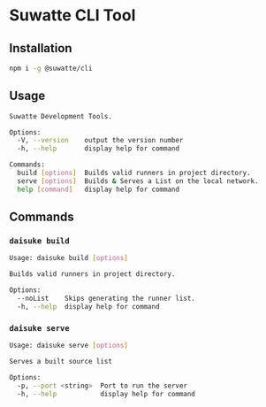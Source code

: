 # Suwatte CLI Tool

## Installation

```sh
npm i -g @suwatte/cli
```

## Usage

```sh
Suwatte Development Tools.

Options:
  -V, --version    output the version number
  -h, --help       display help for command

Commands:
  build [options]  Builds valid runners in project directory.
  serve [options]  Builds & Serves a List on the local network.
  help [command]   display help for command
```

## Commands

### `daisuke build`

```sh
Usage: daisuke build [options]

Builds valid runners in project directory.

Options:
  --noList    Skips generating the runner list.
  -h, --help  display help for command
```


### `daisuke serve`

```sh
Usage: daisuke serve [options]

Serves a built source list

Options:
  -p, --port <string>  Port to run the server
  -h, --help           display help for command
```